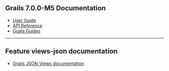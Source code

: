 ## Grails 7.0.0-M5 Documentation

- [User Guide](https://docs.grails.org/7.0.0-M5/guide/index.html)
- [API Reference](https://docs.grails.org/7.0.0-M5/api/index.html)
- [Grails Guides](https://guides.grails.org/index.html)
---

## Feature views-json documentation

- [Grails JSON Views documentation](https://views.grails.org/)

